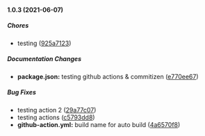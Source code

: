#### 1.0.3 (2021-06-07)

##### Chores

*  testing ([925a7123](https://github.com/nikethsingh/oneframe/commit/925a712301a9be78721a45d60bbb8a2c4ec76943))

##### Documentation Changes

* **package.json:**  testing github actions & commitizen ([e770ee67](https://github.com/nikethsingh/oneframe/commit/e770ee670a2988de4addba619939ba981b998ec8))

##### Bug Fixes

*  testing action 2 ([29a77c07](https://github.com/nikethsingh/oneframe/commit/29a77c0791f87acd42b377f4c3d8cafd83fed495))
*  testing actions ([c5793dd8](https://github.com/nikethsingh/oneframe/commit/c5793dd8b293fb76455da7b6552fd802d1721fa2))
* **github-action.yml:**  build name for auto build ([4a6570f8](https://github.com/nikethsingh/oneframe/commit/4a6570f8af97bc88f94d85420c2c57a827ac16e7))

